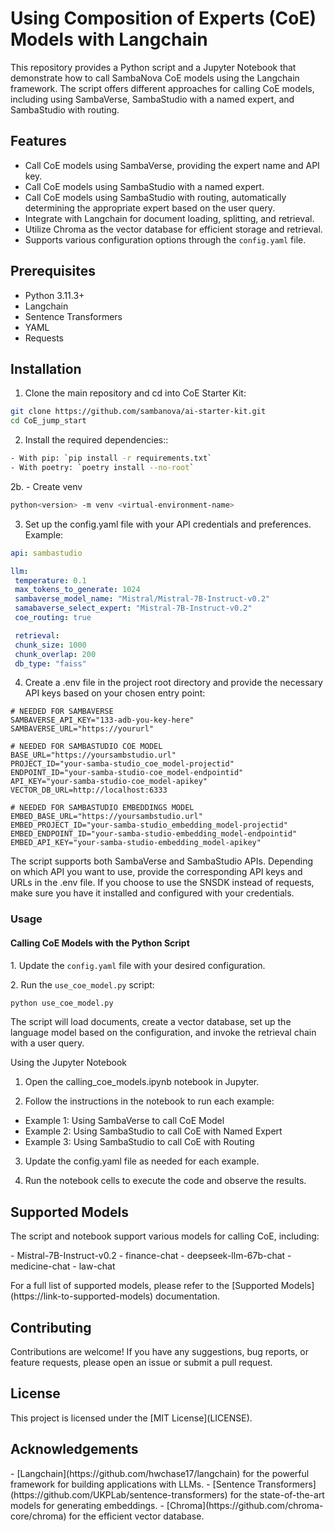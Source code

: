 # Using Composition of Experts (CoE) Models with Langchain

This repository provides a Python script and a Jupyter Notebook that demonstrate how to call SambaNova CoE models using the Langchain framework. The script offers different approaches for calling CoE models, including using SambaVerse, SambaStudio with a named expert, and SambaStudio with routing.

## Features

- Call CoE models using SambaVerse, providing the expert name and API key.
- Call CoE models using SambaStudio with a named expert.
- Call CoE models using SambaStudio with routing, automatically determining the appropriate expert based on the user query.
- Integrate with Langchain for document loading, splitting, and retrieval.
- Utilize Chroma as the vector database for efficient storage and retrieval.
- Supports various configuration options through the `config.yaml` file.

## Prerequisites

- Python 3.11.3+
- Langchain
- Sentence Transformers
- YAML
- Requests

## Installation

1. Clone the main repository and cd into CoE Starter Kit:

  ```bash
  git clone https://github.com/sambanova/ai-starter-kit.git
  cd CoE_jump_start
  ```

2. Install the required dependencies::
  ```bash
  - With pip: `pip install -r requirements.txt` 
  - With poetry: `poetry install --no-root`
  ```
2b. - Create venv 
  ```bash
  python<version> -m venv <virtual-environment-name>
  ```


3. Set up the config.yaml file with your API credentials and preferences. Example:
  ```yaml
  api: sambastudio

  llm:
   temperature: 0.1
   max_tokens_to_generate: 1024
   sambaverse_model_name: "Mistral/Mistral-7B-Instruct-v0.2"
   samabaverse_select_expert: "Mistral-7B-Instruct-v0.2"
   coe_routing: true

   retrieval:
   chunk_size: 1000
   chunk_overlap: 200
   db_type: "faiss"
  ```

4. Create a .env file in the project root directory and provide the necessary API keys based on your chosen entry point:
  ```env
# NEEDED FOR SAMBAVERSE
SAMBAVERSE_API_KEY="133-adb-you-key-here"
SAMBAVERSE_URL="https://yoururl"

# NEEDED FOR SAMBASTUDIO COE MODEL
BASE_URL="https://yoursambstudio.url"
PROJECT_ID="your-samba-studio_coe_model-projectid"
ENDPOINT_ID="your-samba-studio-coe_model-endpointid"
API_KEY="your-samba-studio-coe_model-apikey"
VECTOR_DB_URL=http://localhost:6333

# NEEDED FOR SAMBASTUDIO EMBEDDINGS MODEL
EMBED_BASE_URL="https://yoursambstudio.url"
EMBED_PROJECT_ID="your-samba-studio_embedding_model-projectid"
EMBED_ENDPOINT_ID="your-samba-studio-embedding_model-endpointid"
EMBED_API_KEY="your-samba-studio-embedding_model-apikey"
  ```

The script supports both SambaVerse and SambaStudio APIs. Depending on which API you want to use, provide the corresponding API keys and URLs in the .env file. If you choose to use the SNSDK instead of requests, make sure you have it installed and configured with your credentials.

### Usage

#### Calling CoE Models with the Python Script

1\. Update the `config.yaml` file with your desired configuration\.

2\. Run the `use_coe_model.py` script\:

  ```bash
  python use_coe_model.py
  ``` 



The script will load documents, create a vector database, set up the language model based on the configuration, and invoke the retrieval chain with a user query.

Using the Jupyter Notebook
1. Open the calling\_coe\_models\.ipynb notebook in Jupyter.

2. Follow the instructions in the notebook to run each example:

- Example 1: Using SambaVerse to call CoE Model
- Example 2: Using SambaStudio to call CoE with Named Expert
- Example 3: Using SambaStudio to call CoE with Routing

3. Update the config\.yaml file as needed for each example.

4. Run the notebook cells to execute the code and observe the results.

## Supported Models

The script and notebook support various models for calling CoE\, including\:

\- Mistral\-7B\-Instruct\-v0\.2
\- finance\-chat
\- deepseek\-llm\-67b\-chat
\- medicine\-chat
\- law\-chat

For a full list of supported models\, please refer to the \[Supported Models\]\(https\:\/\/link\-to\-supported\-models\) documentation\.

## Contributing

Contributions are welcome\! If you have any suggestions\, bug reports\, or feature requests\, please open an issue or submit a pull request\.

## License

This project is licensed under the \[MIT License\]\(LICENSE\)\.

## Acknowledgements

\- \[Langchain\]\(https\:\/\/github\.com\/hwchase17\/langchain\) for the powerful framework for building applications with LLMs\.
\- \[Sentence Transformers\]\(https\:\/\/github\.com\/UKPLab\/sentence\-transformers\) for the state\-of\-the\-art models for generating embeddings\.
\- \[Chroma\]\(https\:\/\/github\.com\/chroma\-core\/chroma\) for the efficient vector database\.

